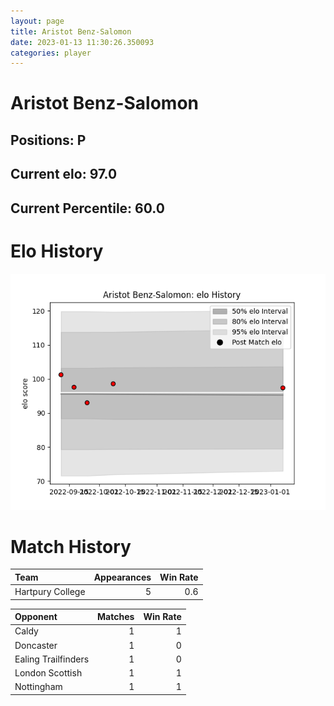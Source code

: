 ```yaml
---  
layout: page  
title: Aristot Benz-Salomon  
date: 2023-01-13 11:30:26.350093  
categories: player  
---
```

# Aristot Benz-Salomon

## Positions: P

## Current elo: 97.0

## Current Percentile: 60.0

# Elo History


![elo history](history_AristotBenz-Salomon.png)
# Match History


| Team             |   Appearances |   Win Rate |
|:-----------------|--------------:|-----------:|
| Hartpury College |             5 |        0.6 |

| Opponent            |   Matches |   Win Rate |
|:--------------------|----------:|-----------:|
| Caldy               |         1 |          1 |
| Doncaster           |         1 |          0 |
| Ealing Trailfinders |         1 |          0 |
| London Scottish     |         1 |          1 |
| Nottingham          |         1 |          1 |